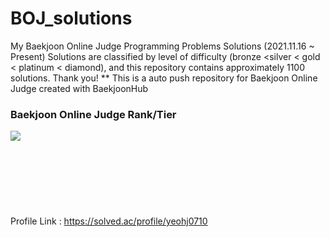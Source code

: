 # BOJ_solutions
My Baekjoon Online Judge Programming Problems Solutions (2021.11.16 ~ Present)
Solutions are classified by level of difficulty (bronze <silver < gold < platinum < diamond), and this repository contains approximately 1100 solutions.
Thank you!
** This is a auto push repository for Baekjoon Online Judge created with BaekjoonHub
<br/>
### Baekjoon Online Judge Rank/Tier<br/>
<img align='left' src="http://mazassumnida.wtf/api/v2/generate_badge?boj=yeohj0710"><br/>
<br/>
<br/>
<br/>
<br/>
<br/>
<br/>
<br/>
Profile Link : https://solved.ac/profile/yeohj0710 <br/>
<br/>
<br/>
<br/>
